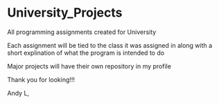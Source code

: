 # University_Projects
All programming assignments created for University

Each assignment will be tied to the class it was assigned in along with a short explination of what the program is intended to do

Major projects will have their own repository in my profile

Thank you for looking!!!

Andy L,
